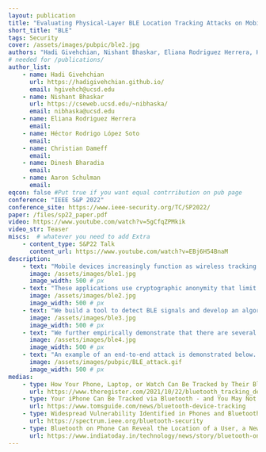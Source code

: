 ```yaml
---
layout: publication
title: "Evaluating Physical-Layer BLE Location Tracking Attacks on Mobile Devices"
short_title: "BLE"
tags: Security
cover: /assets/images/pubpic/ble2.jpg
authors: "Hadi Givehchian, Nishant Bhaskar, Eliana Rodriguez Herrera, Héctor Rodrigo López Soto, Christian Dameff, Dinesh Bharadia, Aaron Schulman"
# needed for /publications/
author_list:
    - name: Hadi Givehchian
      url: https://hadigivehchian.github.io/
      email: hgivehch@ucsd.edu
    - name: Nishant Bhaskar
      url: https://cseweb.ucsd.edu/~nibhaska/
      email: nibhaska@ucsd.edu
    - name: Eliana Rodriguez Herrera
      email: 
    - name: Héctor Rodrigo López Soto
      email: 
    - name: Christian Dameff
      email: 
    - name: Dinesh Bharadia
      email: 
    - name: Aaron Schulman
      email: 
eqcon: false #Put true if you want equal contrribution on pub page
conference: "IEEE S&P 2022"
conference_site: https://www.ieee-security.org/TC/SP2022/
paper: /files/sp22_paper.pdf
video: https://www.youtube.com/watch?v=5gCfqZPMkik
video_str: Teaser
miscs:  # whatever you need to add Extra
    - content_type: S&P22 Talk
      content_url: https://www.youtube.com/watch?v=EBj6H54BnaM
description:
    - text: "Mobile devices increasingly function as wireless tracking beacons. Using the Bluetooth Low Energy (BLE) protocol, mobile devices such as smartphones and smartwatches continuously transmit beacons to inform passive listeners about device locations for applications such as digital contact tracing for COVID-19, and even finding lost devices. "
      image: /assets/images/ble1.jpg
      image_width: 500 # px
    - text: "These applications use cryptographic anonymity that limit an adversary’s ability to use these beacons to stalk a user. However, attackers can bypass these defenses by fingerprinting the unique physical-layer imperfections in the transmissions of specific devices. The figure below shows examples of pysical-layer imperfections in WiFi/BLE combo chipsets."
      image: /assets/images/ble2.jpg
      image_width: 500 # px
    - text: "We build a tool to detect BLE signals and develop an algorithm to estimate these physical-layer imperfections accurately and create a profile for the target devices. An overal view of our BLE hardware imperfection estimation method is depicted below."
      image: /assets/images/ble3.jpg
      image_width: 500 # px
    - text: "We further empirically demonstrate that there are several key challenges that can limit an attacker’s ability to find a stable physical layer identifier to uniquely identify mobile devices using BLE, including variations in the hardware design of BLE chipsets, transmission power levels, differences in thermal conditions, and limitations of inexpensive radios that can be widely deployed to capture raw physical-layer signals. We evaluated how much each of these factors limits accurate fingerprinting in a large-scale field study of hundreds of uncontrolled BLE devices, revealing that physical-layer identification is a viable, although sometimes unreliable, way for an attacker to track mobile devices. For example, the figure below shows histogram of imperfections across 647 BLE devices. ~50% of devices have unique imperfection fingerprints even amongst a large set of devices. "
      image: /assets/images/ble4.jpg
      image_width: 500 # px
    - text: "An example of an end-to-end attack is demonstrated below. The target device has been profiled before during the fingerprinting stage. The observed fingerprints of the target device during the identification stage fall inside the fingerprint boundary of the device while the fingerprints of other devices fall outside."
      image: /assets/images/pubpic/BLE_attack.gif
      image_width: 500 # px
medias:
    - type: How Your Phone, Laptop, or Watch Can Be Tracked by Their Bluetooth Transmissions 
      url: https://www.theregister.com/2021/10/22/bluetooth_tracking_device/
    - type: Your iPhone Can Be Tracked via Bluetooth - and You May Not Be Able to Stop It
      url: https://www.tomsguide.com/news/bluetooth-device-tracking
    - type: Widespread Vulnerability Identified in Phones and Bluetooth Devices
      url: https://spectrum.ieee.org/bluetooth-security
    - type: Bluetooth on Phone Can Reveal the Location of a User, a New Study Finds
      url: https://www.indiatoday.in/technology/news/story/bluetooth-on-phone-can-reveal-the-location-of-a-user-a-new-study-finds-1874760-2021-11-09
---
```

